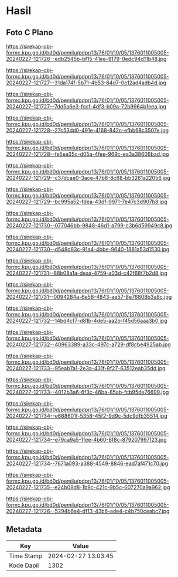 # Hasil

## Foto C Plano

https://sirekap-obj-formc.kpu.go.id/bd0d/pemilu/pdpr/13/76/01/10/05/1376011005005-20240227-121726--edb2545b-bf15-41ee-9179-0edc94d11b48.jpg

https://sirekap-obj-formc.kpu.go.id/bd0d/pemilu/pdpr/13/76/01/10/05/1376011005005-20240227-121727--31da174f-5b71-4b53-84d7-0e12ad4adb4d.jpg

https://sirekap-obj-formc.kpu.go.id/bd0d/pemilu/pdpr/13/76/01/10/05/1376011005005-20240227-121727--7dd5a6e3-fccf-4df3-b09a-72b9964b1eea.jpg

https://sirekap-obj-formc.kpu.go.id/bd0d/pemilu/pdpr/13/76/01/10/05/1376011005005-20240227-121728--27c53dd0-491e-4168-842c-efbb68c3507e.jpg

https://sirekap-obj-formc.kpu.go.id/bd0d/pemilu/pdpr/13/76/01/10/05/1376011005005-20240227-121728--fe5ea35c-d05a-4fee-969c-ea3a38606bad.jpg

https://sirekap-obj-formc.kpu.go.id/bd0d/pemilu/pdpr/13/76/01/10/05/1376011005005-20240227-121729--c37dcae0-3ace-47b8-8c68-bb3261a22056.jpg

https://sirekap-obj-formc.kpu.go.id/bd0d/pemilu/pdpr/13/76/01/10/05/1376011005005-20240227-121729--bc995a52-fdea-43df-9971-7e47c3d907b8.jpg

https://sirekap-obj-formc.kpu.go.id/bd0d/pemilu/pdpr/13/76/01/10/05/1376011005005-20240227-121730--077046bb-9848-46d1-a799-c3b6d59949c8.jpg

https://sirekap-obj-formc.kpu.go.id/bd0d/pemilu/pdpr/13/76/01/10/05/1376011005005-20240227-121730--d548d83c-91a4-4bbe-9640-1881a53d1530.jpg

https://sirekap-obj-formc.kpu.go.id/bd0d/pemilu/pdpr/13/76/01/10/05/1376011005005-20240227-121731--88b08a1a-deaa-4759-a03d-c42f68f7b2d8.jpg

https://sirekap-obj-formc.kpu.go.id/bd0d/pemilu/pdpr/13/76/01/10/05/1376011005005-20240227-121731--0094284a-6e58-4843-ae57-8e76808b3a8c.jpg

https://sirekap-obj-formc.kpu.go.id/bd0d/pemilu/pdpr/13/76/01/10/05/1376011005005-20240227-121732--14bd4cf7-d81b-4de5-aa2b-f45d56aaa3b0.jpg

https://sirekap-obj-formc.kpu.go.id/bd0d/pemilu/pdpr/13/76/01/10/05/1376011005005-20240227-121732--40963389-a33c-497c-a729-df8cbe4925ab.jpg

https://sirekap-obj-formc.kpu.go.id/bd0d/pemilu/pdpr/13/76/01/10/05/1376011005005-20240227-121733--95eab7a1-2e3a-431f-8f27-63512eab35dd.jpg

https://sirekap-obj-formc.kpu.go.id/bd0d/pemilu/pdpr/13/76/01/10/05/1376011005005-20240227-121733--4012b3a6-6f3c-46ba-85ab-fcb95de76699.jpg

https://sirekap-obj-formc.kpu.go.id/bd0d/pemilu/pdpr/13/76/01/10/05/1376011005005-20240227-121734--e668601f-5358-45f2-9d9c-5dc9dfb35514.jpg

https://sirekap-obj-formc.kpu.go.id/bd0d/pemilu/pdpr/13/76/01/10/05/1376011005005-20240227-121734--e79ca9a5-1fee-4b60-8f8c-879207997f23.jpg

https://sirekap-obj-formc.kpu.go.id/bd0d/pemilu/pdpr/13/76/01/10/05/1376011005005-20240227-121734--7671a093-a388-4549-8846-ead7af471c70.jpg

https://sirekap-obj-formc.kpu.go.id/bd0d/pemilu/pdpr/13/76/01/10/05/1376011005005-20240227-121735--e24b08d8-1b9c-421c-9b5c-607270a9a962.jpg

https://sirekap-obj-formc.kpu.go.id/bd0d/pemilu/pdpr/13/76/01/10/05/1376011005005-20240227-121726--5294b6a4-df13-43b6-ade4-c4b750ceabc7.jpg


## Metadata

| Key        | Value               |
| ---------- | ------------------- |
| Time Stamp | 2024-02-27 13:03:45 |
| Kode Dapil | 1302                |



